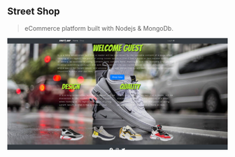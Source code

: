 ## Street Shop

> eCommerce platform built with Nodejs & MongoDb.

![](https://github.com/zohar100/street-shop/blob/main/uploads/home-page.png)

